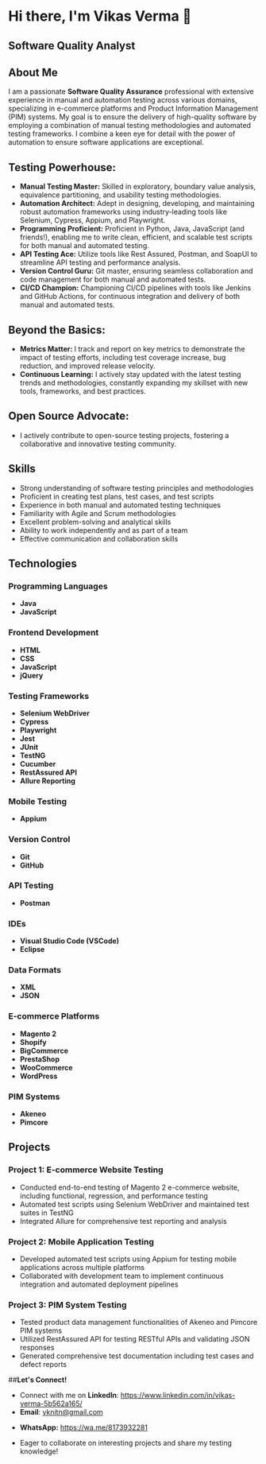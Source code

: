 # Hi there, I'm Vikas Verma 👋

<!--
**vikasnick/vikasnick** is a ✨ _special_ ✨ repository because its `README.md` (this file) appears on your GitHub profile.

Here are some ideas to get you started:
- 👯 I’m looking to collaborate on ...
- 🤔 I’m looking for help with ...
- 💬 Ask me about ...
- 📫 How to reach me: ...
- 😄 Pronouns: ...
- ⚡ Fun fact: ...
 🔭 I’m currently working at Webkul.
 
 🌱 I’m currently learning Java Selemium.
-->

<!--


**Bonus - Stand Out From the Crowd:**

* **Highlight Achievements:** Showcase awards or recognition received for your testing contributions.
* **Soft Skills Matter:** Briefly mention your communication, collaboration, and problem-solving skills to demonstrate your well-roundedness.
* **Eye-Catching Badges:** Consider adding badges from shields.io showcasing your expertise in various frameworks, languages, and testing methodologies.

**Remember:** Customize this template to reflect your unique skillset and experiences.

-->
## Software Quality Analyst

## About Me
I am a passionate **Software Quality Assurance** professional with extensive experience in manual and automation testing across various domains, specializing in e-commerce platforms and Product Information Management (PIM) systems. My goal is to ensure the delivery of high-quality software by employing a combination of manual testing methodologies and automated testing frameworks. I combine a keen eye for detail with the power of automation to ensure software applications are exceptional. 

## **Testing Powerhouse:**

* **Manual Testing Master:** Skilled in exploratory, boundary value analysis, equivalence partitioning, and usability testing methodologies.
* **Automation Architect:** Adept in designing, developing, and maintaining robust automation frameworks using industry-leading tools like Selenium, Cypress, Appium, and Playwright. 
* **Programming Proficient:** Proficient in Python, Java, JavaScript (and friends!), enabling me to write clean, efficient, and scalable test scripts for both manual and automated testing.
* **API Testing Ace:** Utilize tools like Rest Assured, Postman, and SoapUI to streamline API testing and performance analysis.
* **Version Control Guru:** Git master, ensuring seamless collaboration and code management for both manual and automated tests.
* **CI/CD Champion:** Championing CI/CD pipelines with tools like Jenkins and GitHub Actions, for continuous integration and delivery of both manual and automated tests.

## **Beyond the Basics:**

* **Metrics Matter:** I track and report on key metrics to demonstrate the impact of testing efforts, including test coverage increase, bug reduction, and improved release velocity.
* **Continuous Learning:** I actively stay updated with the latest testing trends and methodologies, constantly expanding my skillset with new tools, frameworks, and best practices.

## **Open Source Advocate:**

* I actively contribute to open-source testing projects, fostering a collaborative and innovative testing community.

## Skills
- Strong understanding of software testing principles and methodologies
- Proficient in creating test plans, test cases, and test scripts
- Experience in both manual and automated testing techniques
- Familiarity with Agile and Scrum methodologies
- Excellent problem-solving and analytical skills
- Ability to work independently and as part of a team
- Effective communication and collaboration skills

## Technologies

### Programming Languages
- **Java**
- **JavaScript**

### Frontend Development
- **HTML**
- **CSS**
- **JavaScript**
- **jQuery**

### Testing Frameworks
- **Selenium WebDriver**
- **Cypress**
- **Playwright**
- **Jest**
- **JUnit**
- **TestNG**
- **Cucumber**
- **RestAssured API**
- **Allure Reporting**

### Mobile Testing
- **Appium**

### Version Control
- **Git**
- **GitHub**

### API Testing
- **Postman**

### IDEs
- **Visual Studio Code (VSCode)**
- **Eclipse**

### Data Formats
- **XML**
- **JSON**

### E-commerce Platforms
- **Magento 2**
- **Shopify**
- **BigCommerce**
- **PrestaShop**
- **WooCommerce**
- **WordPress**

### PIM Systems
- **Akeneo**
- **Pimcore**

## Projects
### Project 1: E-commerce Website Testing
- Conducted end-to-end testing of Magento 2 e-commerce website, including functional, regression, and performance testing
- Automated test scripts using Selenium WebDriver and maintained test suites in TestNG
- Integrated Allure for comprehensive test reporting and analysis

### Project 2: Mobile Application Testing
- Developed automated test scripts using Appium for testing mobile applications across multiple platforms
- Collaborated with development team to implement continuous integration and automated deployment pipelines

### Project 3: PIM System Testing
- Tested product data management functionalities of Akeneo and Pimcore PIM systems
- Utilized RestAssured API for testing RESTful APIs and validating JSON responses
- Generated comprehensive test documentation including test cases and defect reports

##**Let's Connect!**
* Connect with me on **LinkedIn**: https://www.linkedin.com/in/vikas-verma-5b562a165/
* **Email**: vknitn@gmail.com
- **WhatsApp:** https://wa.me/8173932281
* Eager to collaborate on interesting projects and share my testing knowledge!

